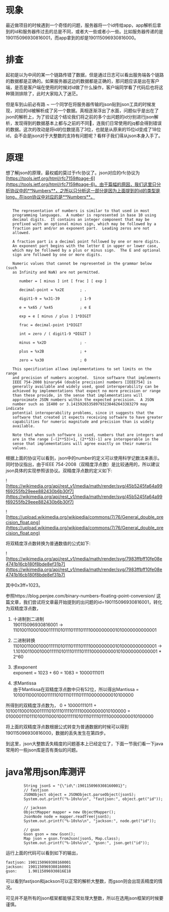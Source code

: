 # 现象

最近做项目的时候遇到一个奇怪的问题，服务器将一个id传给app，app解析后拿到的id和服务器传过去的总是不同，或者大一些或者小一些。比如服务器传递的是190115096930816001，而app拿到的却是190115096930816000。

# 排查

起初是以为中间的某一个链路传错了数据，但是通过日志可以看出服务端各个链路的数据都是正确的。如果服务器这边的数据都是正确的，那问题应该是出在客户端，是否是客户端在使用的时候对id做了什么操作，客户端同学看了代码后也将这种猜测排除了，此时大家陷入了迷茫。

但是车到山前必有路 ~ 一个同学在将服务器传输的json贴到json工具的时候发现，对应的id被解析成了另一个数据。真相逐渐浮出了水面，问题似乎是出在了json的解析上，为了验证这个结论我们将之前的多个出问题的id分别进行json解析，发现得到的数据基本上都与之前的不同，连我们日常使用的jq都会得到错误的数据。这次的改动是将id的位数提高了3位，也就是从原来的15位id变成了18位id，会不会是json对于大整数的支持有问题呢？看样子我们得从json本身入手了。

# 原理

想了解json的原理，最权威的莫过于rfc协议了。json对应的rfc协议为[https://tools.ietf.org/html/rfc7159#page-6](https://tools.ietf.org/html/rfc7159#page-6)。由于篇幅的原因，我们这里只分析协议中的**Numbers**，之所以只分析这一部分是因为上面提到的id的类型是long，在json协议中对应的是**Numbers**。

```

   The representation of numbers is similar to that used in most
   programming languages.  A number is represented in base 10 using
   decimal digits.  It contains an integer component that may be
   prefixed with an optional minus sign, which may be followed by a
   fraction part and/or an exponent part.  Leading zeros are not
   allowed.

   A fraction part is a decimal point followed by one or more digits.
   An exponent part begins with the letter E in upper or lower case,
   which may be followed by a plus or minus sign.  The E and optional
   sign are followed by one or more digits.

   Numeric values that cannot be represented in the grammar below (such
   as Infinity and NaN) are not permitted.

      number = [ minus ] int [ frac ] [ exp ]

      decimal-point = %x2E       ; .

      digit1-9 = %x31-39         ; 1-9

      e = %x65 / %x45            ; e E

      exp = e [ minus / plus ] 1*DIGIT

      frac = decimal-point 1*DIGIT

      int = zero / ( digit1-9 *DIGIT )

      minus = %x2D               ; -

      plus = %x2B                ; +

      zero = %x30                ; 0

   This specification allows implementations to set limits on the range
   and precision of numbers accepted.  Since software that implements
   IEEE 754-2008 binary64 (double precision) numbers [IEEE754] is
   generally available and widely used, good interoperability can be
   achieved by implementations that expect no more precision or range
   than these provide, in the sense that implementations will
   approximate JSON numbers within the expected precision.  A JSON
   number such as 1E400 or 3.141592653589793238462643383279 may indicate
   potential interoperability problems, since it suggests that the
   software that created it expects receiving software to have greater
   capabilities for numeric magnitude and precision than is widely
   available.

   Note that when such software is used, numbers that are integers and
   are in the range [-(2**53)+1, (2**53)-1] are interoperable in the
   sense that implementations will agree exactly on their numeric
   values.
```

根据上面的协议可以看到，json中的number的定义可以使用科学记数法来表示。同时协议指出，由于IEEE 754-2008（双精度浮点数）是比较通用的，所以建议json具体的实现参照该协议。双精度浮点数的定义如下:

![https://wikimedia.org/api/rest_v1/media/math/render/svg/45b5245fa64a99f69255fb29eee882430b6b30f7](https://wikimedia.org/api/rest_v1/media/math/render/svg/45b5245fa64a99f69255fb29eee882430b6b30f7)

![https://upload.wikimedia.org/wikipedia/commons/7/76/General_double_precision_float.png](https://upload.wikimedia.org/wikipedia/commons/7/76/General_double_precision_float.png)

将双精度浮点数转换为普通数值的公式如下:

![https://wikimedia.org/api/rest_v1/media/math/render/svg/7983ffbff10fe08e4741b16cb180f8bde8ef31b7](https://wikimedia.org/api/rest_v1/media/math/render/svg/7983ffbff10fe08e4741b16cb180f8bde8ef31b7)

其中0x3ff=1023。

参照https://blog.penjee.com/binary-numbers-floating-point-conversion/  这篇文章，我们尝试将文章最开始提到的出问题的id=190115096930816001，转化为双精度浮点数，

1. 十进制到二进制  
190115096930816001 ->  
1101001100010001111101011101111011110000000001010000000000001

2. 二进制转换  
1101001100010001111101011101111011110000000001010000000000001 ->
1.101001100010001111101011101111011110000000001010000000000001 * 2^60

3. 求exponent  
exponent = 1023 + 60 = 1083 = 10000111011

4. 求Mantissa  
由于Mantissa在双精度浮点数中只有52位，所以得出Mantissa = 1010011000100011111010111011110111100000000010100000

所得到的双精度浮点数为，
0 + 10000111011 + 1010011000100011111010111011110111100000000010100000 = 0100001110111010011000100011111010111011110111100000000010100000

将上面的双精度浮点数根据公式转变为普通数据的时候可以得到190115096930816000，数据的丢失发生在第四步。

到这里，json大整数丢失精度的问题基本上已经定位了，下面一节我们看一下java常用的一些json库是否有类似的问题。

# java常用json库测评

```
        String jsonS = "{\"id\":1901150969308160001}";
        // fastjson
        JSONObject object = JSONObject.parseObject(jsonS);
        System.out.printf("%-10s%s\n", "fastjson:", object.get("id"));

        // jackson
        ObjectMapper mapper = new ObjectMapper();
        JsonNode node = mapper.readTree(jsonS);
        System.out.printf("%-10s%s\n", "jackson:", node.get("id"));

        // gson
        Gson gson = new Gson();
        Map json = gson.fromJson(jsonS, Map.class);
        System.out.printf("%-10s%s\n", "gson:", json.get("id"));
```

运行上面的代码可以看到如下的输出，
```
fastjson: 1901150969308160001
jackson:  1901150969308160001
gson:     1.90115096930816E18
```

可以看到fastjson和jackson可以正常的解析大整数，而gson则会出现丢精度的情况。

可见并不是所有的json框架都能够正常处理大整数，所以在选用json框架的时候要谨慎。